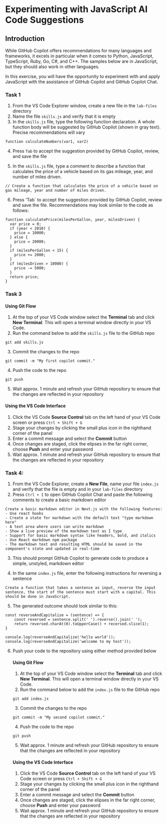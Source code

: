 # Experimenting with JavaScript AI Code Suggestions

## Introduction

While GitHub Copilot offers recommendations for many languages and frameworks, it excels in particular when it comes to Python, JavaScript, TypeScript, Ruby, Go, C#, and C++. The samples below are in JavaScript, but they should also work in other languages.

In this exercise, you will have the opportunity to experiment with and apply JavaScript with the assistance of GitHub Copilot and GitHub Copilot Chat.

### Task 1

1. From the VS Code Explorer window, create a new file in the `lab-files` directory
2. Name the file `skills.js` and verify that it is empty
3. In the `skills.js` file, type the following function declaration. A whole function body will be suggested by GitHub Copilot (shown in gray text). Precise recommendations will vary

```
function calculateNumbers(var1, var2)
```

4. Press `Tab` to accept the suggestion provided by GitHub Copilot, review, and save the file

5. In the `skills.js` file, type a comment to describe a function that calculates the price of a vehicle based on its gas mileage, year, and number of miles driven.

```
// Create a function that calculates the price of a vehicle based on gas mileage, year and number of miles driven.
```

6. Press 'Tab` to accept the suggestion provided by GitHub Copilot, review and save the file. Recommendations may look similar to the code as follows: 

```
function calculatePrice(milesPerGallon, year, milesDriven) {
  var price = 0;
  if (year < 2010) {
    price = 10000;
  } else {
    price = 20000;
  }
  if (milesPerGallon < 15) {
    price += 2000;
  }
  if (milesDriven > 10000) {
    price -= 5000;
  }
  return price;
}
```

### Task 3

#### Using Git Flow

1. At the top of your VS Code window select the **Terminal** tab and click **New Terminal**. This will open a terminal window directly in your VS Code.
2. Run the command below to add the `skills.js` file to the GitHub repo

```
git add skills.js
```

3. Commit the changes to the repo

```
git commit -m "My first copilot commit."
```

4. Push the code to the repo

```
git push
```

5. Wait approx. 1 minute and refresh your GitHub repository to ensure that the changes are reflected in your repository

#### Using the VS Code Interface

1. Click the VS Code **Source Control** tab on the left hand of your VS Code screen or press `Ctrl + Shift + G` 
2. Stage your changes by clicking the small plus icon in the righthand corner of the panel
3. Enter a commit message and select the **Commit** button
4. Once changes are staged, click the elipses in the far right corner, choose **Push** and enter your password
5. Wait approx. 1 minute and refresh your GitHub repository to ensure that the changes are reflected in your repository

### Task 4: 

1. From the VS Code Explorer, create a **New File**, name your file `index.js` and verify that the file is empty and in your `lab-files` directory
2. Press `Ctrl + I` to open GitHub Copilot Chat and paste the following comments to create a basic markdown editor

```
Create a basic markdown editor in Next.js with the following features:
- Use react hooks
- Create a state for markdown with the default text "type markdown here"
- A text area where users can write markdown 
- Show a live preview of the markdown text as I type
- Support for basic markdown syntax like headers, bold, and italics 
- Use React markdown npm package 
- The markdown text and resulting HTML should be saved in the component's state and updated in real-time 
```
3. This should prompt GitHub Copilot to generate code to produce a simple, unstyled, markdown editor

4. In the same `index.js` file, enter the following instructions for reversing a sentence

```
Create a function that takes a sentence as input, reverse the input sentence, the start of the sentence must start with a capital. This should be done in JavaScript.
```

5. The generated outcome should look similar to this: 

```
const reverseAndCapitalize = (sentence) => {
    const reversed = sentence.split(' ').reverse().join(' ');
    return reversed.charAt(0).toUpperCase() + recersed.slice(1);
}

console.log(reverseAndCapitalize('hello world')); 
console.log(reverseAndCapitalize('welcome to my test'));
```

6. Push your code to the repository using either method provided below

    #### Using Git Flow

    1. At the top of your VS Code window select the **Terminal** tab and click **New Terminal**. This will open a terminal window directly in your VS Code.
    2. Run the command below to add the `index.js` file to the GitHub repo

    ```
    git add index.js
    ```

    3. Commit the changes to the repo

    ```
    git commit -m "My second copilot commit."
    ```

    4. Push the code to the repo

    ```
    git push
    ```

    5. Wait approx. 1 minute and refresh your GitHub repository to ensure that the changes are reflected in your repository

    #### Using the VS Code Interface

    1. Click the VS Code **Source Control** tab on the left hand of your VS Code screen or press `Ctrl + Shift + G` 
    2. Stage your changes by clicking the small plus icon in the righthand corner of the panel
    3. Enter a commit message and select the **Commit** button
    4. Once changes are staged, click the elipses in the far right corner, choose **Push** and enter your password
    5. Wait approx. 1 minute and refresh your GitHub repository to ensure that the changes are reflected in your repository

